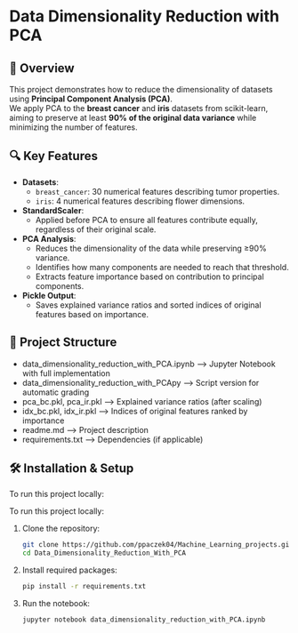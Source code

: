 # Data Dimensionality Reduction with PCA

## 📌 Overview
This project demonstrates how to reduce the dimensionality of datasets using **Principal Component Analysis (PCA)**.  
We apply PCA to the **breast cancer** and **iris** datasets from scikit-learn, aiming to preserve at least **90% of the original data variance** while minimizing the number of features.

## 🔍 Key Features
- **Datasets**:
  - `breast_cancer`: 30 numerical features describing tumor properties.
  - `iris`: 4 numerical features describing flower dimensions.
- **StandardScaler**:
  - Applied before PCA to ensure all features contribute equally, regardless of their original scale.
- **PCA Analysis**:
  - Reduces the dimensionality of the data while preserving ≥90% variance.
  - Identifies how many components are needed to reach that threshold.
  - Extracts feature importance based on contribution to principal components.
- **Pickle Output**:
  - Saves explained variance ratios and sorted indices of original features based on importance.

## 📂 Project Structure
- data_dimensionality_reduction_with_PCA.ipynb --> Jupyter Notebook with full implementation  
- data_dimensionality_reduction_with_PCApy --> Script version for automatic grading  
- pca_bc.pkl, pca_ir.pkl --> Explained variance ratios (after scaling)  
- idx_bc.pkl, idx_ir.pkl --> Indices of original features ranked by importance
- readme.md                            -->  Project description  
- requirements.txt                     -->  Dependencies (if applicable)

## 🛠️ Installation & Setup
To run this project locally:

To run this project locally:

1. Clone the repository:
   ```bash
   git clone https://github.com/ppaczek04/Machine_Learning_projects.git
   cd Data_Dimensionality_Reduction_With_PCA
   ```

2. Install required packages:
   ```bash
   pip install -r requirements.txt
   ```

3. Run the notebook:
   ```bash
   jupyter notebook data_dimensionality_reduction_with_PCA.ipynb
   ```